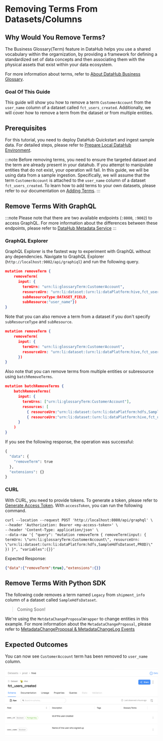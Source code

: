 # Removing Terms From Datasets/Columns

## Why Would You Remove Terms? 
The Business Glossary(Term) feature in DataHub helps you use a shared vocabulary within the orgarnization, by providing a framework for defining a standardized set of data concepts and then associating them with the physical assets that exist within your data ecosystem.

For more information about terms, refer to [About DataHub Business Glossary](/docs/glossary/business-glossary.md).

### Goal Of This Guide
This guide will show you how to remove a term `CustomerAccount` from the `user_name` column of a dataset called `fct_users_created`.
Additionally, we will cover how to remove a term from the dataset or from multiple entities. 

## Prerequisites
For this tutorial, you need to deploy DataHub Quickstart and ingest sample data. 
For detailed steps, please refer to [Prepare Local DataHub Environment](/docs/api/tutorials/references/prepare-datahub.md).

:::note
Before removing terms, you need to ensure the targeted dataset and the term are already present in your datahub. 
If you attempt to manipulate entities that do not exist, your operation will fail. 
In this guide, we will be using data from a sample ingestion. 
Specifically, we will assume that the term `CustomerAccount` is attached to the `user_name` column of a dataset `fct_users_created`. 
To learn how to add terms to your own datasets, please refer to our documentation on [Adding Terms](/docs/api/tutorials/adding-terms.md).
:::


## Remove Terms With GraphQL

:::note
Please note that there are two available endpoints (`:8000`, `:9002`) to access GraphQL.
For more information about the differences between these endpoints, please refer to [DataHub Metadata Service](../../../metadata-service/README.md#graphql-api)
:::

### GraphQL Explorer
GraphQL Explorer is the fastest way to experiment with GraphQL without any dependencies. 
Navigate to GraphQL Explorer (`http://localhost:9002/api/graphiql`) and run the following query.

```json
mutation removeTerm {
    removeTerm(
      input: { 
        termUrn: "urn:li:glossaryTerm:CustomerAccount", 
        resourceUrn: "urn:li:dataset:(urn:li:dataPlatform:hive,fct_users_created,PROD)",
        subResourceType:DATASET_FIELD,
        subResource:"user_name"})
}
```

Note that you can also remove a term from a dataset if you don't specify `subResourceType` and `subResource`. 
```json
mutation removeTerm {
    removeTerm(
      input: { 
        termUrn: "urn:li:glossaryTerm:CustomerAccount", 
        resourceUrn: "urn:li:dataset:(urn:li:dataPlatform:hive,fct_users_created,PROD)",
      })
}
```

Also note that you can remove terms from multiple entities or subresource using `batchRemoveTerms`.

```json
mutation batchRemoveTerms {
    batchRemoveTerms(
      input: { 
        termUrns: ["urn:li:glossaryTerm:CustomerAccount"], 
        resources: [
          { resourceUrn:"urn:li:dataset:(urn:li:dataPlatform:hdfs,SampleHdfsDataset,PROD)"} ,
          { resourceUrn:"urn:li:dataset:(urn:li:dataPlatform:hive,fct_users_created,PROD)"} ,]
      }
    )
}
```

If you see the following response, the operation was successful:
```python
{
  "data": {
    "removeTerm": true
  },
  "extensions": {}
}
```


### CURL

With CURL, you need to provide tokens. To generate a token, please refer to [Generate Access Token](/docs/api/tutorials/references/generate-access-token.md). 
With `accessToken`, you can run the following command.

```shell
curl --location --request POST 'http://localhost:8080/api/graphql' \
--header 'Authorization: Bearer <my-access-token>' \
--header 'Content-Type: application/json' \
--data-raw '{ "query": "mutation removeTerm { removeTerm(input: { termUrn: \"urn:li:glossaryTerm:CustomerAccount\", resourceUrn: \"urn:li:dataset:(urn:li:dataPlatform:hdfs,SampleHdfsDataset,PROD)\" }) }", "variables":{}}'
```
Expected Response:
```json
{"data":{"removeTerm":true},"extensions":{}}
```


## Remove Terms With Python SDK

The following code removes a term named `Legacy` from `shipment_info` column of a dataset called `SampleHdfsDataset`.

> Coming Soon! 

We're using the `MetdataChangeProposalWrapper` to change entities in this example.
For more information about the `MetadataChangeProposal`, please refer to [MetadataChangeProposal & MetadataChangeLog Events](/docs/advanced/mcp-mcl.md)


## Expected Outcomes
You can now see `CustomerAccount` term has been removed to `user_name` column. 

![term-removed](../../imgs/apis/tutorials/term-removed.png)

